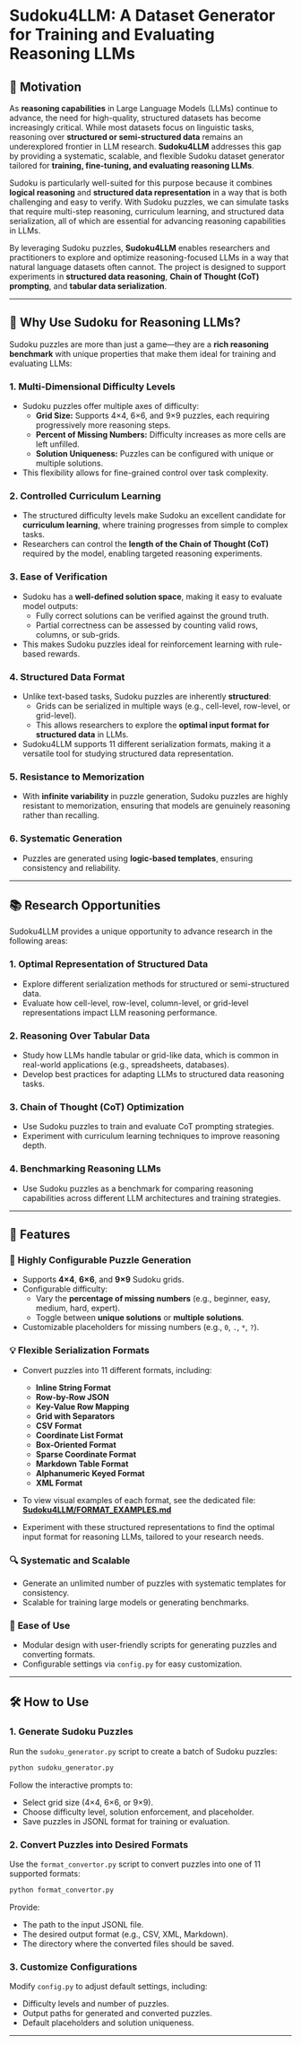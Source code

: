 # Sudoku4LLM: A Dataset Generator for Training and Evaluating Reasoning LLMs

## 🚀 Motivation

As **reasoning capabilities** in Large Language Models (LLMs) continue to advance, the need for high-quality, structured datasets has become increasingly critical. While most datasets focus on linguistic tasks, reasoning over **structured or semi-structured data** remains an underexplored frontier in LLM research. **Sudoku4LLM** addresses this gap by providing a systematic, scalable, and flexible Sudoku dataset generator tailored for **training, fine-tuning, and evaluating reasoning LLMs**.

Sudoku is particularly well-suited for this purpose because it combines **logical reasoning** and **structured data representation** in a way that is both challenging and easy to verify. With Sudoku puzzles, we can simulate tasks that require multi-step reasoning, curriculum learning, and structured data serialization, all of which are essential for advancing reasoning capabilities in LLMs.

By leveraging Sudoku puzzles, **Sudoku4LLM** enables researchers and practitioners to explore and optimize reasoning-focused LLMs in a way that natural language datasets often cannot. The project is designed to support experiments in **structured data reasoning**, **Chain of Thought (CoT) prompting**, and **tabular data serialization**.

---

## 🎯 Why Use Sudoku for Reasoning LLMs?

Sudoku puzzles are more than just a game—they are a **rich reasoning benchmark** with unique properties that make them ideal for training and evaluating LLMs:

### 1. **Multi-Dimensional Difficulty Levels**
   - Sudoku puzzles offer multiple axes of difficulty:
     - **Grid Size:** Supports 4×4, 6×6, and 9×9 puzzles, each requiring progressively more reasoning steps.
     - **Percent of Missing Numbers:** Difficulty increases as more cells are left unfilled.
     - **Solution Uniqueness:** Puzzles can be configured with unique or multiple solutions.
   - This flexibility allows for fine-grained control over task complexity.

### 2. **Controlled Curriculum Learning**
   - The structured difficulty levels make Sudoku an excellent candidate for **curriculum learning**, where training progresses from simple to complex tasks.
   - Researchers can control the **length of the Chain of Thought (CoT)** required by the model, enabling targeted reasoning experiments.

### 3. **Ease of Verification**
   - Sudoku has a **well-defined solution space**, making it easy to evaluate model outputs:
     - Fully correct solutions can be verified against the ground truth.
     - Partial correctness can be assessed by counting valid rows, columns, or sub-grids.
   - This makes Sudoku puzzles ideal for reinforcement learning with rule-based rewards.

### 4. **Structured Data Format**
   - Unlike text-based tasks, Sudoku puzzles are inherently **structured**:
     - Grids can be serialized in multiple ways (e.g., cell-level, row-level, or grid-level).
     - This allows researchers to explore the **optimal input format for structured data** in LLMs.
   - Sudoku4LLM supports 11 different serialization formats, making it a versatile tool for studying structured data representation.

### 5. **Resistance to Memorization**
   - With **infinite variability** in puzzle generation, Sudoku puzzles are highly resistant to memorization, ensuring that models are genuinely reasoning rather than recalling.

### 6. **Systematic Generation**
   - Puzzles are generated using **logic-based templates**, ensuring consistency and reliability.

---

## 📚 Research Opportunities

Sudoku4LLM provides a unique opportunity to advance research in the following areas:

### 1. **Optimal Representation of Structured Data**
   - Explore different serialization methods for structured or semi-structured data.
   - Evaluate how cell-level, row-level, column-level, or grid-level representations impact LLM reasoning performance.

### 2. **Reasoning Over Tabular Data**
   - Study how LLMs handle tabular or grid-like data, which is common in real-world applications (e.g., spreadsheets, databases).
   - Develop best practices for adapting LLMs to structured data reasoning tasks.

### 3. **Chain of Thought (CoT) Optimization**
   - Use Sudoku puzzles to train and evaluate CoT prompting strategies.
   - Experiment with curriculum learning techniques to improve reasoning depth.

### 4. **Benchmarking Reasoning LLMs**
   - Use Sudoku puzzles as a benchmark for comparing reasoning capabilities across different LLM architectures and training strategies.

---

## 🔑 Features

### 🎲 **Highly Configurable Puzzle Generation**
- Supports **4×4**, **6×6**, and **9×9** Sudoku grids.
- Configurable difficulty:
  - Vary the **percentage of missing numbers** (e.g., beginner, easy, medium, hard, expert).
  - Toggle between **unique solutions** or **multiple solutions**.
- Customizable placeholders for missing numbers (e.g., `0`, `.`, `*`, `?`).

### 💡 **Flexible Serialization Formats**
- Convert puzzles into 11 different formats, including:
    - **Inline String Format**  
    - **Row-by-Row JSON**  
    - **Key-Value Row Mapping**  
    - **Grid with Separators**  
    - **CSV Format**  
    - **Coordinate List Format**  
    - **Box-Oriented Format**  
    - **Sparse Coordinate Format**  
    - **Markdown Table Format**  
    - **Alphanumeric Keyed Format**  
    - **XML Format**  
- To view visual examples of each format, see the dedicated file: [**Sudoku4LLM/FORMAT_EXAMPLES.md**](./FORMAT_EXAMPLES.md)

- Experiment with these structured representations to find the optimal input format for reasoning LLMs, tailored to your research needs.

### 🔍 **Systematic and Scalable**
- Generate an unlimited number of puzzles with systematic templates for consistency.
- Scalable for training large models or generating benchmarks.

### 🧩 **Ease of Use**
- Modular design with user-friendly scripts for generating puzzles and converting formats.
- Configurable settings via `config.py` for easy customization.

---

## 🛠️ How to Use

### 1. **Generate Sudoku Puzzles**

Run the `sudoku_generator.py` script to create a batch of Sudoku puzzles:

```bash
python sudoku_generator.py
```

Follow the interactive prompts to:
- Select grid size (4×4, 6×6, or 9×9).
- Choose difficulty level, solution enforcement, and placeholder.
- Save puzzles in JSONL format for training or evaluation.

### 2. **Convert Puzzles into Desired Formats**

Use the `format_convertor.py` script to convert puzzles into one of 11 supported formats:

```bash
python format_convertor.py
```

Provide:
- The path to the input JSONL file.
- The desired output format (e.g., CSV, XML, Markdown).
- The directory where the converted files should be saved.

### 3. **Customize Configurations**

Modify `config.py` to adjust default settings, including:
- Difficulty levels and number of puzzles.
- Output paths for generated and converted puzzles.
- Default placeholders and solution uniqueness.

---
